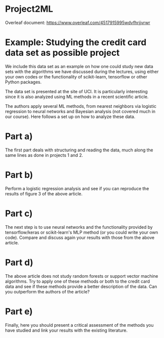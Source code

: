 # Project2ML
Overleaf document: https://www.overleaf.com/4517915995wdvfhrjjvrwr


# Example: Studying the credit card data set as possible project
We include this data set as an example on how one could study new data sets with the algorithms we have discussed during the lectures, using either your own codes or the functionality of scikit-learn, tensorflow or other Python packages.

The data set is presented at the site of UCI. It is particularly interesting since it is also analyzed using ML methods in a recent scientific article.

The authors apply several ML methods, from nearest neighbors via logistic regression to neural networks and Bayesian analysis (not covered much in our course). Here follows a set up on how to analyze these data.

# Part a)
The first part deals with structuring and reading the data, much along the same lines as done in projects 1 and 2.
# Part b)
Perform a logistic regression analysis and see if you can reproduce the results of figure 3 of the above article.
# Part c)
The next step is to use neural networks and the functionality provided by tensorflow/keras or scikit-learn's MLP method (or you could write your own code). Compare and discuss again your results with those from the above article.

# Part d)
The above article does not study random forests or support vector machine algorithms. Try to apply one of these methods or both to the credit card data and see if these methods provide a better description of the data. Can you outperform the authors of the article?

# Part e)
Finally, here you should present a critical assessment of the methods you have studied and link your results with the existing literature.
